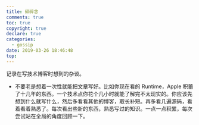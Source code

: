```yaml
---
title: 碎碎念
comments: true
toc: true
copyright: true
declare: true
categories:
  - gossip
date: 2019-03-26 18:46:48
top:
---
```


记录在写技术博客时想到的杂谈。
<!--more-->

* 不要老是想着一次性就能把文章写好。比如你现在看的 Runtime，Apple 积蓄了十几年的东西。一个技术点你花个几小时就能了解完不太现实的。你应该先想到什么就写什么，然后多看看其他的博客，取长补短。再多看几遍源码，看着看着熟悉了。每次看出些新的东西，熟悉写过的知识。一点一点积累，每次尝试站在全局的角度回顾一下。